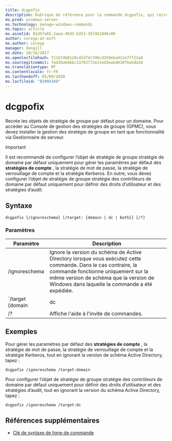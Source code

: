 ```yaml
---
title: dcgpofix
description: Rubrique de référence pour la commande dcgpofix, qui recrée les objets de stratégie de groupe par défaut pour un domaine.
ms.prod: windows-server
ms.technology: manage-windows-commands
ms.topic: article
ms.assetid: 81d5fa65-2aea-49d3-b353-357441846c00
author: coreyp-at-msft
ms.author: coreyp
manager: dongill
ms.date: 10/16/2017
ms.openlocfilehash: f11b7db8110cd2d7dcf08cd250eba411e7ff21a8
ms.sourcegitcommit: fad2ba64bbc13763772e21ed3eabd010f6a5da34
ms.translationtype: MT
ms.contentlocale: fr-FR
ms.lasthandoff: 05/09/2020
ms.locfileid: "82993169"
---
```

# <a name="dcgpofix"></a>dcgpofix

Recrée les objets de stratégie de groupe par défaut pour un domaine. Pour accéder au Console de gestion des stratégies de groupe (GPMC), vous devez installer la gestion des stratégie de groupe en tant que fonctionnalité via Gestionnaire de serveur.

>[!IMPORTANT]
> Il est recommandé de configurer l’objet de stratégie de groupe stratégie de domaine par défaut uniquement pour gérer les paramètres par défaut des **stratégies de compte** , la stratégie de mot de passe, la stratégie de verrouillage de compte et la stratégie Kerberos. En outre, vous devez configurer l’objet de stratégie de groupe stratégie des contrôleurs de domaine par défaut uniquement pour définir des droits d’utilisateur et des stratégies d’audit.

## <a name="syntax"></a>Syntaxe

```
dcgpofix [/ignoreschema] [/target: {domain | dc | both}] [/?]
```

### <a name="parameters"></a>Paramètres

| Paramètre | Description |
| --------- | ----------- |
| /ignoreschema | Ignore la version du schéma de Active Directory lorsque vous exécutez cette commande. Dans le cas contraire, la commande fonctionne uniquement sur la même version de schéma que la version de Windows dans laquelle la commande a été expédiée. |
| `/target {domain | dc | both` | Spécifie s’il faut cibler la stratégie de domaine par défaut, la stratégie des contrôleurs de domaine par défaut ou les deux types de stratégies. |
| /? | Affiche l'aide à l'invite de commandes. |

## <a name="examples"></a>Exemples

Pour gérer les paramètres par défaut des **stratégies de compte** , la stratégie de mot de passe, la stratégie de verrouillage de compte et la stratégie Kerberos, tout en ignorant la version de schéma Active Directory, tapez :

```
dcgpofix /ignoreschema /target:domain
```

Pour configurer l’objet de stratégie de groupe stratégie des contrôleurs de domaine par défaut uniquement pour définir des droits d’utilisateur et des stratégies d’audit, tout en ignorant la version du schéma Active Directory, tapez :

```
dcgpofix /ignoreschema /target:dc
```

## <a name="additional-references"></a>Références supplémentaires

- [Clé de syntaxe de ligne de commande](command-line-syntax-key.md)